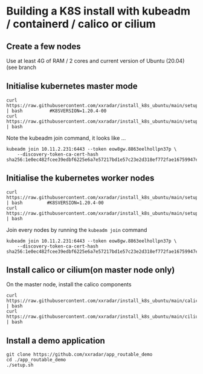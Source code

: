 # Building a K8S install with kubeadm / containerd / calico or cilium

## Create a few nodes
Use at least 4G of RAM / 2 cores and current version of Ubuntu (20.04)
(see branch 

## Initialise kubernetes master mode 
```
curl https://raw.githubusercontent.com/xxradar/install_k8s_ubuntu/main/setup.sh | bash          #K8SVERSION=1.20.4-00
curl https://raw.githubusercontent.com/xxradar/install_k8s_ubuntu/main/setup_latest.sh | bash

```
Note the kubeadm join command, it looks like ...
```
kubeadm join 10.11.2.231:6443 --token eow8gw.8863eelhollpn37p \
    --discovery-token-ca-cert-hash sha256:1e0ec482fcee39edbf6225e6a7e57217bd1e57c23e2d318ef772fae16759947e
```

## Initialise the kubernetes worker nodes
```
curl https://raw.githubusercontent.com/xxradar/install_k8s_ubuntu/main/setup_node.sh | bash         #K8SVERSION=1.20.4-00
curl https://raw.githubusercontent.com/xxradar/install_k8s_ubuntu/main/setup_node_latest.sh | bash

```
Join every nodes by running the `kubeadm join` command
```
kubeadm join 10.11.2.231:6443 --token eow8gw.8863eelhollpn37p \
    --discovery-token-ca-cert-hash sha256:1e0ec482fcee39edbf6225e6a7e57217bd1e57c23e2d318ef772fae16759947e
```

## Install calico or cilium(on master node only)
On the master node, install the calico components
```
curl https://raw.githubusercontent.com/xxradar/install_k8s_ubuntu/main/calico_install.sh | bash
curl https://raw.githubusercontent.com/xxradar/install_k8s_ubuntu/main/cilium_install.sh | bash

```

## Install a demo application 
```
git clone https://github.com/xxradar/app_routable_demo
cd ./app_routable_demo
./setup.sh
```
